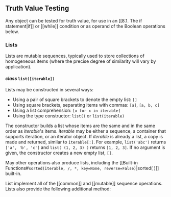 ## Truth Value Testing
Any object can be tested for truth value, for use in an [[8.1. The if statement|if]] or [[while]] condition or as operand of the Boolean operations below.
### Lists

Lists are mutable sequences, typically used to store collections of homogeneous items (where the precise degree of similarity will vary by application).

#### *class* `list([iterable])`
Lists may be constructed in several ways:

- Using a pair of square brackets to denote the empty list: `[]` 
- Using square brackets, separating items with commas: `[a]`, `[a, b, c]`
- Using a list comprehension: `[x for x in iterable]`
- Using the type constructor: `list()` or `list(iterable)`

The constructor builds a list whose items are the same and in the same order as *iterable*'s items. *iterable* may be either a sequence, a container that supports iteration, or an iterator object. If *iterable* is already a list, a copy is made and returned, similar to `iterable[:]`. For example, `list('abc')` returns `['a', 'b', 'c']` and `list( (1, 2, 3) )` returns `[1, 2, 3]`. If no argument is given, the constructor creates a new empty list, `[]`.

May other operations also produce lists, including the [[Built-in Functions#`sorted(iterable, /, *, key=None, reverse=False)`|sorted( )]] built-in.

List implement all of the [[common]] and [[mutable]] sequence operations. Lists also provide the following additional method: